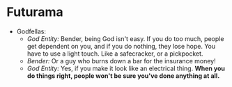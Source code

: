# Futurama

- Godfellas:
    - *God Entity:* Bender, being God isn't easy. If you do too much, people get dependent on you, and if you do nothing, they lose hope. You have to use a light touch. Like a safecracker, or a pickpocket.
    - *Bender:* Or a guy who burns down a bar for the insurance money!
    - *God Entity:* Yes, if you make it look like an electrical thing. **When you do things right, people won't be sure you've done anything at all.**
